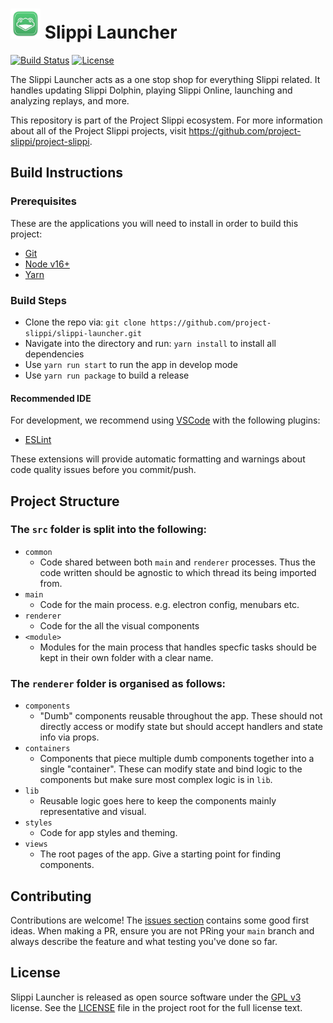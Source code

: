 # ![Launcher icon](assets/icons/48x48.png) Slippi Launcher

[![Build Status](https://github.com/project-slippi/slippi-launcher/workflows/build/badge.svg)](https://github.com/project-slippi/slippi-launcher/actions?workflow=build)
[![License](https://img.shields.io/badge/license-GPLv3-blue)](https://github.com/project-slippi/slippi-launcher/blob/master/LICENSE)

The Slippi Launcher acts as a one stop shop for everything Slippi related. It handles updating Slippi Dolphin, playing Slippi Online, launching and analyzing replays, and more.

This repository is part of the Project Slippi ecosystem. For more information about all of the Project Slippi projects, visit https://github.com/project-slippi/project-slippi.

## Build Instructions

### Prerequisites

These are the applications you will need to install in order to build this project:

- [Git](https://git-scm.com/downloads)
- [Node v16+](https://nodejs.org/en/)
- [Yarn](https://yarnpkg.com/getting-started/install)

### Build Steps

- Clone the repo via: `git clone https://github.com/project-slippi/slippi-launcher.git`
- Navigate into the directory and run: `yarn install` to install all dependencies
- Use `yarn run start` to run the app in develop mode
- Use `yarn run package` to build a release

#### Recommended IDE

For development, we recommend using [VSCode](https://code.visualstudio.com/) with the following plugins:

- [ESLint](https://marketplace.visualstudio.com/items?itemName=dbaeumer.vscode-eslint)

These extensions will provide automatic formatting and warnings about code quality issues before you commit/push.

## Project Structure

### The `src` folder is split into the following:

- `common`
  - Code shared between both `main` and `renderer` processes. Thus the code written should be agnostic to which thread its being imported from.
- `main`
  - Code for the main process. e.g. electron config, menubars etc.
- `renderer`
  - Code for the all the visual components
- `<module>`
  - Modules for the main process that handles specfic tasks should be kept in their own folder with a clear name.

### The `renderer` folder is organised as follows:

- `components`
  - "Dumb" components reusable throughout the app. These should not directly access or modify state but should accept handlers and state info via props.
- `containers`
  - Components that piece multiple dumb components together into a single "container". These can modify state and bind logic to the components but make sure most complex logic is in `lib`.
- `lib`
  - Reusable logic goes here to keep the components mainly representative and visual.
- `styles`
  - Code for app styles and theming.
- `views`
  - The root pages of the app. Give a starting point for finding components.

## Contributing

Contributions are welcome! The [issues section](https://github.com/project-slippi/slippi-launcher/issues) contains some good first ideas. When making a PR, ensure you are not PRing your `main` branch and always describe the feature and what testing you've done so far.

## License

Slippi Launcher is released as open source software under the [GPL v3](https://opensource.org/licenses/gpl-3.0.html) license. See the [LICENSE](./LICENSE) file in the project root for the full license text.
